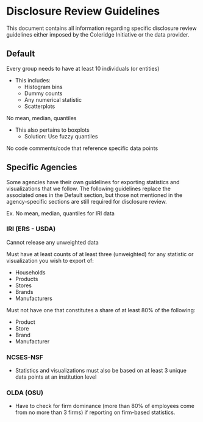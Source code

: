 # Disclosure Review Guidelines

This document contains all information regarding specific disclosure review guidelines
either imposed by the Coleridge Initiative or the data provider.

## Default

Every group needs to have at least 10 individuals (or entities)
- This includes:
  - Histogram bins
  - Dummy counts
  - Any numerical statistic
  - Scatterplots

No mean, median, quantiles
- This also pertains to boxplots
  - Solution: Use fuzzy quantiles

No code comments/code that reference specific data points


## Specific Agencies

Some agencies have their own guidelines for exporting statistics and visualizations
that we follow. The following guidelines replace the associated ones in the Default
section, but those not mentioned in the agency-specific sections are still required
for disclosure review.

Ex. No mean, median, quantiles for IRI data

### IRI (ERS - USDA)

Cannot release any unweighted data

Must have at least counts of at least three (unweighted) for any statistic or visualization you
wish to export of:
- Households
- Products
- Stores
- Brands
- Manufacturers

Must not have one that constitutes a share of at least 80% of the following:
- Product
- Store
- Brand
- Manufacturer


### NCSES-NSF

- Statistics and visualizations must also be based on at least 3 unique data points
at an institution level

### OLDA (OSU)

- Have to check for firm dominance (more than 80% of employees come from no more than 3 firms) if reporting on firm-based statistics.
